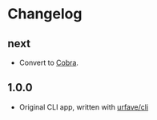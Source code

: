 # Changelog

## next

- Convert to [Cobra](https://github.com/spf13/cobra).

## 1.0.0

- Original CLI app, written with [urfave/cli](https://github.com/urfave/cli)
